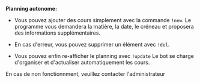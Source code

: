 __Planning autonome:__
- Vous pouvez ajouter des cours simplement avec la commande `!new`.
Le programme vous demandera la matière, la date, le créneau et proposera des informations supplémentaires.

- En cas d'erreur, vous pouvez supprimer un élément avec `!del`.

- Vous pouvez enfin re-afficher le planning avec `!update`
Le bot se charge d'organiser et d'actualiser automatiquement les cours.


En cas de non fonctionnment, veuillez contacter l'administrateur
